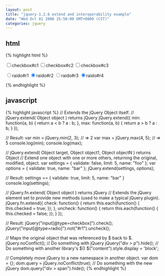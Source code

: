 ```yaml
---
layout: post
title: "jquery-1.2.6 extend and interoperability example"
date: "Wed Oct 01 2008 15:50:00 GMT+0800 (CST)"
categories: jquery
---
```


html
-----

{% highlight html %}
<div id="content" style="display:none">
    div#content style="display:none"
    <span>div > span</span>
    <p>div > p</p>
</div>
<input type="checkbox" name="c1[]" value="1" id="c1">checkbox#c1
<input type="checkbox" name="c1[]" value="1" id="c2">checkbox#c2
<input type="checkbox" name="c1[]" value="1" id="c3">checkbox#c3

<input type="radio" name="r1" value="1" id="r1">raido#r1
<input type="radio" name="r1" value="1" id="r2" checked>raido#r2
<input type="radio" name="r3" value="1" id="r3">raido#r3
<input type="radio" name="r3" value="1" id="r4" checked>raido#r4
<script type="text/javascript" charset="utf-8" src="/lib/prototype.js"></script>
<script type="text/javascript" charset="utf-8" src="/lib/jquery/jquery-1.2.6.js"></script>
{% endhighlight %}

javascript
-----

{% highlight javascript %}
// Extends the jQuery Object itself.
// jQuery.extend( Object object ) returns jQuery
jQuery.extend({
    min: function(a, b) {
        return a < b ? a : b;
    },
    max: function(a, b) {
        return a > b ? a : b;
    }
});

// Result:
var min = jQuery.min(2, 3); // => 2
var max = jQuery.max(4, 5); // => 5
console.log(min);
console.log(max);

// jQuery.extend( Object target, Object object1, Object objectN ) returns Object
// Extend one object with one or more others, returning the original, modified, object.
var settings = {
    validate: false,
    limit: 5,
    name: "foo"
};
var options = {
    validate: true,
    name: "bar"
};
jQuery.extend(settings, options);

// Result:
settings == {
    validate: true,
    limit: 5,
    name: "bar"
}
console.log(settings);

// jQuery.fn.extend( Object object ) returns jQuery
// Extends the jQuery element set to provide new methods (used to make a typical jQuery plugin).
jQuery.fn.extend({
    check: function() {
        return this.each(function() {
            this.checked = true;
        });
    },
    uncheck: function() {
        return this.each(function() {
            this.checked = false;
        });
    }
});

// Result:
jQuery("input[@type=checkbox]").check();
jQuery("input[@type=radio]").not("#r1").uncheck();

// Maps the original object that was referenced by $ back to $.
jQuery.noConflict();
// Do something with jQuery
jQuery("div > p").hide();
// Do something with another library's $()
$("content").style.display = 'block';

// Completely move jQuery to a new namespace in another object.
var dom = {};
dom.query = jQuery.noConflict(true);
// Do something with the new jQuery
dom.query("div > span").hide();
{% endhighlight %}
